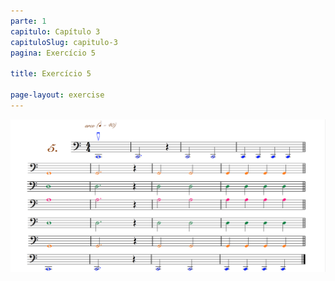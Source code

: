 ```yaml
---
parte: 1
capitulo: Capítulo 3
capituloSlug: capitulo-3
pagina: Exercício 5

title: Exercício 5

page-layout: exercise
---
```


<img src="/assets/graphics/content/3_4_5_1.png"/>

